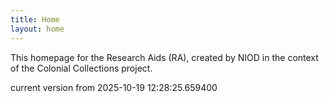 ```yaml
---
title: Home
layout: home
---
```


This homepage for the Research Aids (RA), created by NIOD in the context of the Colonial Collections project. 


current version from 2025-10-19 12:28:25.659400